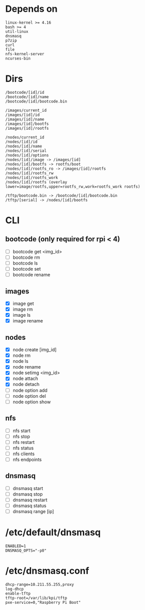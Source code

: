 # Depends on

```
linux-kernel >= 4.16
bash >= 4
util-linux
dnsmasq
p7zip
curl
file
nfs-kernel-server
ncurses-bin
```

# Dirs

```text
/bootcode/[id]/id
/bootcode/[id]/name
/bootcode/[id]/bootcode.bin

/images/current_id
/images/[id]/id
/images/[id]/name
/images/[id]/bootfs
/images/[id]/rootfs

/nodes/current_id
/nodes/[id]/id
/nodes/[id]/name
/nodes/[id]/serial
/nodes/[id]/options
/nodes/[id]/image -> /images/[id]
/nodes/[id]/bootfs -> rootfs/boot
/nodes/[id]/rootfs_ro -> /images/[id]/rootfs
/nodes/[id]/rootfs_rw
/nodes/[id]/rootfs_work
/nodes/[id]/rootfs (overlay lower=image/rootfs,upper=rootfs_rw,work=rootfs_work rootfs)

/tftp/bootcode.bin -> /bootcode/[id]/bootcode.bin
/tftp/[serial] -> /nodes/[id]/bootfs
```

# CLI

## bootcode (only required for rpi < 4)

- [ ] bootcode get <id> <img_id>
- [ ] bootcode rm <id>
- [ ] bootcode ls
- [ ] bootcode set <id>
- [ ] bootcode rename <id> <name>

## images

- [x] image get <name> <url>
- [x] image rm <id>
- [x] image ls
- [x] image rename <id> <name>

## nodes

- [x] node create <name> [img_id]
- [x] node rm <id>
- [x] node ls
- [x] node rename <id> <name>
- [x] node setimg <id> <img_id>
- [x] node attach <id> <serial>
- [x] node detach <id>
- [ ] node option add <id> <key> <value>
- [ ] node option del <id> <key>
- [ ] node option show <id>

## nfs

- [ ] nfs start
- [ ] nfs stop
- [ ] nfs restart
- [ ] nfs status
- [ ] nfs clients
- [ ] nfs endpoints

## dnsmasq

- [ ] dnsmasq start
- [ ] dnsmasq stop
- [ ] dnsmasq restart
- [ ] dnsmasq status
- [ ] dnsmasq range [ip]

# /etc/default/dnsmasq

```
ENABLED=1
DNSMASQ_OPTS="-p0"
```

# /etc/dnsmasq.conf

```
dhcp-range=10.211.55.255,proxy
log-dhcp
enable-tftp
tftp-root=/var/lib/kpi/tftp
pxe-service=0,"Raspberry Pi Boot"
```
